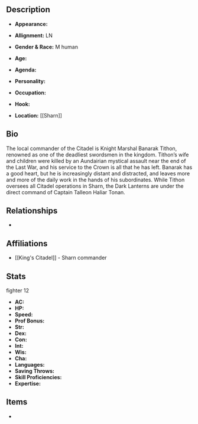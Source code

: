 ## Description
- **Appearance:** 

- **Allignment:** LN

- **Gender & Race:** M human

- **Age:** 

- **Agenda:** 

- **Personality:** 

- **Occupation:** 

- **Hook:** 

- **Location:** [[Sharn]]

## Bio
The local commander of the Citadel is Knight Marshal Banarak Tithon, renowned as one of the deadliest swordsmen in the kingdom. Tithon’s wife and children were killed by an Aundairian mystical assault near the end of the Last War, and his service to the Crown is all that he has left. Banarak has a good heart, but he is increasingly distant and distracted, and leaves more and more of the daily work in the hands of his subordinates. While Tithon oversees all Citadel operations in Sharn, the Dark Lanterns are under the direct command of Captain Talleon Haliar Tonan.

## Relationships
- 

## Affiliations
- [[King's Citadel]] - Sharn commander

## Stats
fighter 12
- **AC:** 
- **HP:** 
- **Speed:** 
- **Prof Bonus:** 
- **Str:** 
- **Dex:** 
- **Con:** 
- **Int:** 
- **Wis:** 
- **Cha:** 
- **Languages:** 
- **Saving Throws:** 
- **Skill Proficiencies:** 
- **Expertise:** 


## Items
- 
